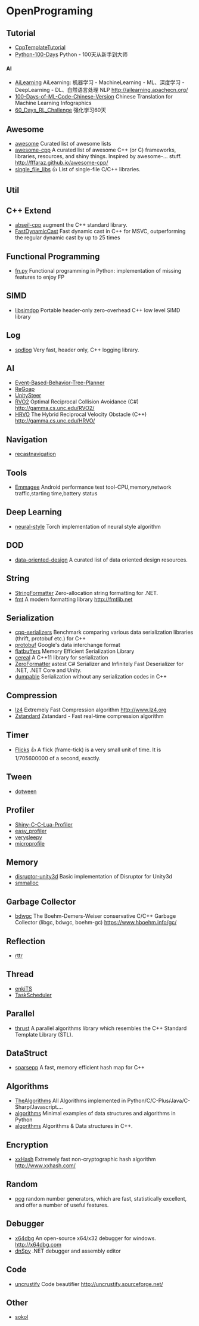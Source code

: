 # OpenPrograming

## Tutorial
* [CppTemplateTutorial](https://github.com/wuye9036/CppTemplateTutorial)
* [Python-100-Days](https://github.com/jackfrued/Python-100-Days) Python - 100天从新手到大师
#### AI
* [AiLearning](https://github.com/apachecn/AiLearning) AiLearning: 机器学习 - MachineLearning - ML、深度学习 - DeepLearning - DL、自然语言处理 NLP http://ailearning.apachecn.org/
* [100-Days-of-ML-Code-Chinese-Version](https://github.com/Avik-Jain/100-Days-of-ML-Code-Chinese-Version) Chinese Translation for Machine Learning Infographics
* [60_Days_RL_Challenge](https://github.com/MLEveryday/60_Days_RL_Challenge) 强化学习60天

## Awesome
* [awesome](https://github.com/sindresorhus/awesome) Curated list of awesome lists
* [awesome-cpp](https://github.com/fffaraz/awesome-cpp) A curated list of awesome C++ (or C) frameworks, libraries, resources, and shiny things. Inspired by awesome-... stuff. http://fffaraz.github.io/awesome-cpp/
* [single_file_libs](https://github.com/nothings/single_file_libs)  :thumbsup:  List of single-file C/C++ libraries.

## Util

## C++ Extend
* [abseil-cpp](https://github.com/abseil/abseil-cpp)  augment the C++ standard library.
* [FastDynamicCast](https://github.com/tobspr/FastDynamicCast)  Fast dynamic cast in C++ for MSVC, outperforming the regular dynamic cast by up to 25 times

## Functional Programming
* [fn.py](https://github.com/kachayev/fn.py)  Functional programming in Python: implementation of missing features to enjoy FP

## SIMD
* [libsimdpp](https://github.com/p12tic/libsimdpp)  Portable header-only zero-overhead C++ low level SIMD library

## Log
* [spdlog](https://github.com/gabime/spdlog) Very fast, header only, C++ logging library. 

## AI
* [Event-Based-Behavior-Tree-Planner](https://github.com/Weilin1992/Event-Based-Behavior-Tree-Planner)
* [ReGoap](https://github.com/luxkun/ReGoap)
* [UnitySteer](https://github.com/ricardojmendez/UnitySteer)
* [RVO2](https://github.com/snape/RVO2-CS) Optimal Reciprocal Collision Avoidance (C#) http://gamma.cs.unc.edu/RVO2/
* [HRVO](https://github.com/snape/HRVO) The Hybrid Reciprocal Velocity Obstacle (C++) http://gamma.cs.unc.edu/HRVO/
 
## Navigation
* [recastnavigation](https://github.com/recastnavigation/recastnavigation)

## Tools
* [Emmagee](https://github.com/NetEase/Emmagee) Android performance test tool-CPU,memory,network traffic,starting time,battery status

## Deep Learning 
* [neural-style](https://github.com/jcjohnson/neural-style) Torch implementation of neural style algorithm

## DOD
* [data-oriented-design](https://github.com/dbartolini/data-oriented-design) A curated list of data oriented design resources.

## String
* [StringFormatter](https://github.com/MikePopoloski/StringFormatter) Zero-allocation string formatting for .NET.
* [fmt](https://github.com/fmtlib/fmt) A modern formatting library http://fmtlib.net

## Serialization
* [cpp-serializers](https://github.com/thekvs/cpp-serializers)  Benchmark comparing various data serialization libraries (thrift, protobuf etc.) for C++
* [protobuf](https://github.com/protocolbuffers/protobuf) Google's data interchange format
* [flatbuffers](https://github.com/google/flatbuffers)  Memory Efficient Serialization Library
* [cereal](https://github.com/USCiLab/cereal)  A C++11 library for serialization
* [ZeroFormatter](https://github.com/neuecc/ZeroFormatter) astest C# Serializer and Infinitely Fast Deserializer for .NET, .NET Core and Unity.
* [dumpable](https://github.com/ipkn/dumpable)  Serialization without any serialization codes in C++

## Compression 
* [lz4](https://github.com/lz4/lz4) Extremely Fast Compression algorithm http://www.lz4.org
* [Zstandard](https://github.com/facebook/zstd) Zstandard - Fast real-time compression algorithm 

## Timer
* [Flicks](https://github.com/OculusVR/Flicks) :thumbsup:  A flick (frame-tick) is a very small unit of time. It is 1/705600000 of a second, exactly.

## Tween
* [dotween](https://github.com/Demigiant/dotween)

## Profiler
* [Shiny-C-C-Lua-Profiler](https://github.com/arjankuijpers/Shiny-C-C-Lua-Profiler)
* [easy_profiler](https://github.com/yse/easy_profiler)
* [verysleepy](https://github.com/VerySleepy/verysleepy)
* [microprofile](https://github.com/jonasmr/microprofile)

## Memory
* [disruptor-unity3d](https://github.com/dave-hillier/disruptor-unity3d) Basic implementation of Disruptor for Unity3d
* [smmalloc](https://github.com/SergeyMakeev/smmalloc)

## Garbage Collector
* [bdwgc](https://github.com/ivmai/bdwgc) The Boehm-Demers-Weiser conservative C/C++ Garbage Collector (libgc, bdwgc, boehm-gc) https://www.hboehm.info/gc/

## Reflection
* [rttr](https://github.com/rttrorg/rttr)

## Thread
* [enkiTS](https://github.com/dougbinks/enkiTS)
* [TaskScheduler](https://github.com/SergeyMakeev/TaskScheduler)

## Parallel 
* [thrust](https://github.com/thrust/thrust) A parallel algorithms library which resembles the C++ Standard Template Library (STL). 

## DataStruct
* [sparsepp](https://github.com/greg7mdp/sparsepp)  A fast, memory efficient hash map for C++

## Algorithms
* [TheAlgorithms](https://github.com/TheAlgorithms/) All Algorithms implemented in Python/C/C-Plus/Java/C-Sharp/Javascript....
* [algorithms](https://github.com/keon/algorithms)  Minimal examples of data structures and algorithms in Python
* [algorithms](https://github.com/xtaci/algorithms) Algorithms & Data structures in C++.

## Encryption
* [xxHash](https://github.com/Cyan4973/xxHash) Extremely fast non-cryptographic hash algorithm http://www.xxhash.com/

## Random
* [pcg](https://github.com/imneme/pcg-cpp) random number generators, which are fast, statistically excellent, and offer a number of useful features.

## Debugger
* [x64dbg](https://github.com/x64dbg/x64dbg) An open-source x64/x32 debugger for windows. http://x64dbg.com
* [dnSpy](https://github.com/0xd4d/dnSpy) .NET debugger and assembly editor  

## Code
* [uncrustify](https://github.com/uncrustify/uncrustify) Code beautifier http://uncrustify.sourceforge.net/

## Other
* [sokol](https://github.com/floooh/sokol)
